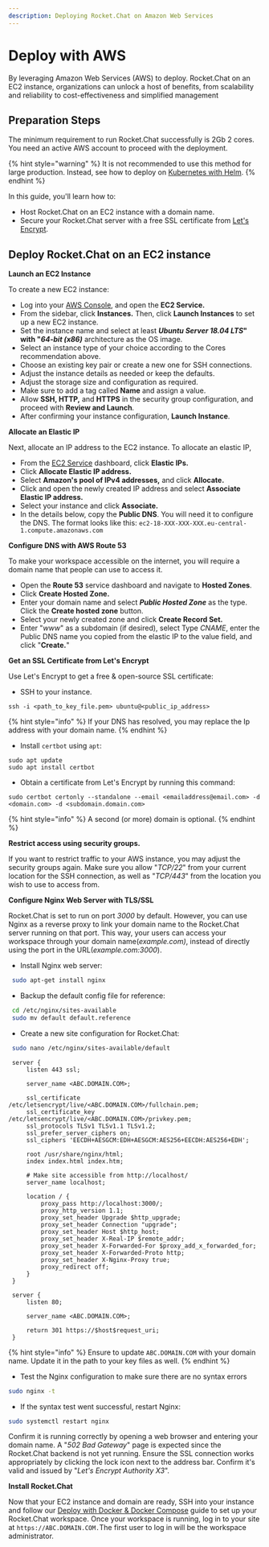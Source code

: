 ```yaml
---
description: Deploying Rocket.Chat on Amazon Web Services
---
```


# Deploy with AWS

By leveraging Amazon Web Services (AWS) to deploy. Rocket.Chat on an EC2 instance, organizations can unlock a host of benefits, from scalability and reliability to cost-effectiveness and simplified management

## Preparation Steps

The minimum requirement to run Rocket.Chat successfully is 2Gb 2 cores. You need an active AWS account to proceed with the deployment.

{% hint style="warning" %}
&#x20;It is not recommended to use this method for large production. Instead, see how to deploy on [Kubernetes with Helm](https://docs.rocket.chat/deploy/prepare-for-your-deployment/rapid-deployment-methods/helm).
{% endhint %}

In this guide, you'll learn how to:

* Host Rocket.Chat on an EC2 instance with a domain name.
* Secure your  Rocket.Chat server with a free SSL certificate from [Let's Encrypt](https://letsencrypt.org/).

## Deploy Rocket.Chat on an EC2 instance

**Launch an EC2 Instance**

To create a new EC2 instance:

* Log into your [AWS Console](https://console.aws.amazon.com/), and open the **EC2 Service.**
* From the sidebar, click **Instances.** Then, click **Launch Instances** to set up a new EC2 instance.
* Set the instance name and select at least _**Ubuntu Server 18.04 LTS**_**" with "**_**64-bit (x86)**_ architecture as the OS image.
* Select an instance type of your choice according to the Cores recommendation above.
* Choose an existing key pair or create a new one for SSH connections.
* Adjust the instance details as needed or keep the defaults.
* Adjust the storage size and configuration as required.
* Make sure to add a tag called **Name** and assign a value.
* Allow **SSH, HTTP,** and **HTTPS** in the security group configuration, and proceed with **Review and Launch**.
* After confirming your instance configuration, **Launch Instance**.

**Allocate an Elastic IP**

Next, allocate an IP address to the EC2 instance. To allocate an elastic IP,

* From the [EC2 Service](https://signin.aws.amazon.com/signin?redirect\_uri=https%3A%2F%2Fconsole.aws.amazon.com%2Fec2%2Fv2%2Fhome%3Fstate%3DhashArgs%2523%26isauthcode%3Dtrue\&client\_id=arn%3Aaws%3Aiam%3A%3A015428540659%3Auser%2Fec2\&forceMobileApp=0\&code\_challenge=9eFrxS4u\_-ut1PIoNw1-Cx5EmHMwRGaqLYRat\_RnBGE\&code\_challenge\_method=SHA-256) dashboard, click **Elastic IPs.**
* Click **Allocate Elastic IP address.**
* Select **Amazon's pool of IPv4 addresses,** and click **Allocate.**
* Click and open the newly created IP address and select **Associate Elastic IP address.**
* Select your instance and click **Associate.**
* In the details below, copy the **Public DNS**. You will need it to configure the DNS. The format looks like this: `ec2-18-XXX-XXX-XXX.eu-central-1.compute.amazonaws.com`

**Configure DNS with AWS Route 53**

To make your workspace accessible on the internet, you will require a domain name that people can use to access it.

* Open the **Route 53** service dashboard and navigate to **Hosted Zones**.
* Click **Create Hosted Zone.**
* Enter your domain name and select _**Public Hosted Zone**_ as the type. Click the **Create hosted zone** button.
* Select your newly created zone and click **Create Record Set.**
* Enter "_www_" as a subdomain (if desired), select Type _CNAME_, enter the Public DNS name you copied from the elastic IP to the value field, and click "**Create.**"

**Get an SSL Certificate from Let's Encrypt**

Use Let's Encrypt to get a free & open-source SSL certificate:

* SSH to your instance.

```
ssh -i <path_to_key_file.pem> ubuntu@<public_ip_address>
```

{% hint style="info" %}
If your DNS has resolved, you may replace the Ip address with your domain name.
{% endhint %}

* Install `certbot` using `apt`:

```
sudo apt update
sudo apt install certbot
```

* Obtain a certificate from Let's Encrypt by running this command:

```
sudo certbot certonly --standalone --email <emailaddress@email.com> -d <domain.com> -d <subdomain.domain.com>
```

{% hint style="info" %}
A second (or more) domain is optional.
{% endhint %}

**Restrict access using security groups.**

If you want to restrict traffic to your AWS instance, you may adjust the security groups again. Make sure you allow "_TCP/22_" from your current location for the SSH connection, as well as "_TCP/443_" from the location you wish to use to access from.

**Configure Nginx Web Server with TLS/SSL**

Rocket.Chat is set to run on port _3000_ by default. However, you can use Nginx as a reverse proxy to link your domain name to the Rocket.Chat server running on that port. This way, your users can access your workspace through your domain name(_example.com)_, instead of directly using the port in the URL(_example.com:3000_).

* Install Nginx web server:

```bash
 sudo apt-get install nginx
```

* Backup the default config file for reference:

```bash
 cd /etc/nginx/sites-available
 sudo mv default default.reference
```

* Create a new site configuration for Rocket.Chat:

```bash
 sudo nano /etc/nginx/sites-available/default
```

```nginx
 server {
     listen 443 ssl;

     server_name <ABC.DOMAIN.COM>;

     ssl_certificate /etc/letsencrypt/live/<ABC.DOMAIN.COM>/fullchain.pem;
     ssl_certificate_key /etc/letsencrypt/live/<ABC.DOMAIN.COM>/privkey.pem;
     ssl_protocols TLSv1 TLSv1.1 TLSv1.2;
     ssl_prefer_server_ciphers on;
     ssl_ciphers 'EECDH+AESGCM:EDH+AESGCM:AES256+EECDH:AES256+EDH';

     root /usr/share/nginx/html;
     index index.html index.htm;

     # Make site accessible from http://localhost/
     server_name localhost;

     location / {
         proxy_pass http://localhost:3000/;
         proxy_http_version 1.1;
         proxy_set_header Upgrade $http_upgrade;
         proxy_set_header Connection "upgrade";
         proxy_set_header Host $http_host;
         proxy_set_header X-Real-IP $remote_addr;
         proxy_set_header X-Forwarded-For $proxy_add_x_forwarded_for;
         proxy_set_header X-Forwarded-Proto http;
         proxy_set_header X-Nginx-Proxy true;
         proxy_redirect off;
     }
 }

 server {
     listen 80;

     server_name <ABC.DOMAIN.COM>;

     return 301 https://$host$request_uri;
 }
```

{% hint style="info" %}
Ensure to update `ABC.DOMAIN.COM` with your domain name. Update it in the path to your key files as well.
{% endhint %}

* Test the Nginx configuration to make sure there are no syntax errors

```bash
sudo nginx -t
```

* If the syntax test went successful, restart Nginx:

```bash
sudo systemctl restart nginx
```

Confirm it is running correctly by opening a web browser and entering your domain name. A "_502 Bad Gateway_" page is expected since the Rocket.Chat backend is not yet running. Ensure the SSL connection works appropriately by clicking the lock icon next to the address bar. Confirm it's valid and issued by "_Let's Encrypt Authority X3_".

**Install Rocket.Chat**

Now that your EC2 instance and domain are ready, SSH into your instance and follow our [Deploy with Docker & Docker Compose](../rapid-deployment-methods/docker-and-docker-compose/) guide to set up your Rocket.Chat workspace. Once your workspace is running, log in to your site at `https://ABC.DOMAIN.COM.`The first user to log in will be the workspace administrator.
